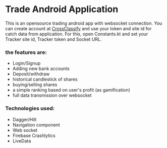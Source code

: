 
# Trade Android Application
This is an opensource trading android app with websocket connection. You can create account at  [CrossClassify](https://app.crossclassify.com/) and use your token and site id for catch data from application. For this, open Constants.kt and set your Tracker site id, Tracker token and Socket URL.

### the features are:
- Login/Signup
- Adding new bank accounts
- Deposit/withdraw
- historical candlestick of shares
- buying/selling shares
- a simple ranking based on user's profit (as gamification)
- full data transmission over websocket
### Technologies used:
- Dagger/Hilt
- Navigation component
- Web socket
- Firebase Crashlytics
- LiveData
